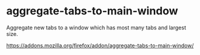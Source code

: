 # aggregate-tabs-to-main-window
Aggregate new tabs to a window which has most many tabs and largest size.

https://addons.mozilla.org/firefox/addon/aggregate-tabs-to-main-window/
